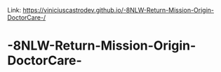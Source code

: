 Link: https://viniciuscastrodev.github.io/-8NLW-Return-Mission-Origin-DoctorCare-/

# -8NLW-Return-Mission-Origin-DoctorCare-

